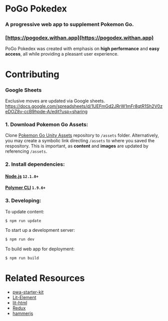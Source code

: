# PoGo Pokedex

### A progressive web app to supplement Pokemon Go.
### [https://pogodex.withan.app](https://pogodex.withan.app)

PoGo Pokedex was created with emphasis on **high performance** and **easy access**, all while providing a pleasant user experience.

# Contributing

### Google Sheets
Exclusive moves are updated via Google sheets. 
https://docs.google.com/spreadsheets/d/1UEFmGd2JRrW1mFr8qtR1Sh2V0zeDOZ8v-ccB9hpde-A/edit?usp=sharing

### 1. Download Pokemon Go Assets:
Clone [Pokemon Go Unity Assets](https://github.com/ZeChrales/PogoAssets) repository to
```/assets``` folder. Alternatively, you may create a symbolic link directing ```/assets```
to where you saved the respository. This is important, as **content** and **images** are updated by referencing ```/assets```.

### 2. Install dependencies:

#### [Node.js](https://nodejs.org/en/) ```12.1.0+```
#### [Polymer CLI](https://www.npmjs.com/package/polymer-cli) ```1.9.6+```

### 3. Developing:
To update content:
```bash
$ npm run update
```

To start up a development server:
```bash
$ npm run dev
```

To build web app for deployment:
```bash
$ npm run build
```

# Related Resources
- [pwa-starter-kit](https://pwa-starter-kit.polymer-project.org/)
- [Lit-Element](https://lit-element.polymer-project.org/)
- [lit-html](https://lit-html.polymer-project.org/)
- [Redux](https://redux.js.org/)
- [hammerjs](https://hammerjs.github.io/)